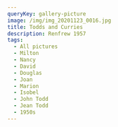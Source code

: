 ```yaml
---
queryKey: gallery-picture
image: /img/img_20201123_0016.jpg
title: Todds and Curries
description: Renfrew 1957
tags:
  - All pictures
  - Milton
  - Nancy
  - David
  - Douglas
  - Joan
  - Marion
  - Isobel
  - John Todd
  - Jean Todd
  - 1950s
---
```

